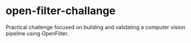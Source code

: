 # open-filter-challange
 Practical challenge focused on building and validating a computer vision pipeline using OpenFilter.
